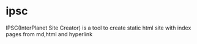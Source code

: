 # ipsc
IPSC(InterPlanet Site Creator) is a tool to create static html site with index pages from md,html and hyperlink
